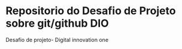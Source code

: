 # Repositorio do Desafio de Projeto sobre git/github DIO
Desafio de projeto- Digital innovation one
